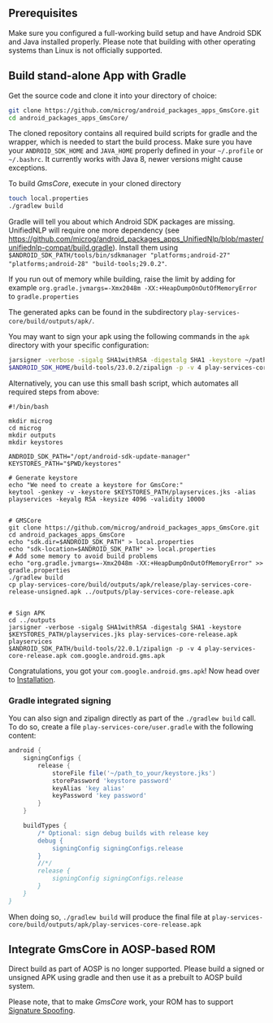 ## Prerequisites

Make sure you configured a full-working build setup and have Android SDK and Java installed properly. 
Please note that building with other operating systems than Linux is not officially supported.

## Build stand-alone App with Gradle

Get the source code and clone it into your directory of choice:

```bash
git clone https://github.com/microg/android_packages_apps_GmsCore.git
cd android_packages_apps_GmsCore/
```

The cloned repository contains all required build scripts for gradle and the wrapper, which is needed to start the build process. Make sure you have your `ANDROID_SDK_HOME` and `JAVA_HOME` properly defined in your `~/.profile` or `~/.bashrc`. 
It currently works with Java 8, newer versions might cause exceptions.

To build _GmsCore_, execute in your cloned directory
```bash
touch local.properties
./gradlew build
```
Gradle will tell you about which Android SDK packages are missing. UnifiedNLP will require one more dependency (see https://github.com/microg/android_packages_apps_UnifiedNlp/blob/master/unifiednlp-compat/build.gradle). Install them using `$ANDROID_SDK_PATH/tools/bin/sdkmanager "platforms;android-27" "platforms;android-28" "build-tools;29.0.2"`. 

If you run out of memory while building, raise the limit by adding for example `org.gradle.jvmargs=-Xmx2048m -XX:+HeapDumpOnOutOfMemoryError` to `gradle.properties`

The generated apks can be found in the subdirectory `play-services-core/build/outputs/apk/`.

You may want to sign your apk using the following commands in the `apk` directory with your specific configuration:
```bash
jarsigner -verbose -sigalg SHA1withRSA -digestalg SHA1 -keystore ~/path_to_your/keystore.jks play-services-core-release-unsigned.apk your_keystore_username --signedjar play-services-core-release-signed.apk
$ANDROID_SDK_HOME/build-tools/23.0.2/zipalign -p -v 4 play-services-core-release-signed.apk com.google.android.gms.apk
```
Alternatively, you can use this small bash script, which automates all required steps from above:

```shell
#!/bin/bash

mkdir microg
cd microg
mkdir outputs
mkdir keystores

ANDROID_SDK_PATH="/opt/android-sdk-update-manager"
KEYSTORES_PATH="$PWD/keystores"

# Generate keystore
echo "We need to create a keystore for GmsCore:"
keytool -genkey -v -keystore $KEYSTORES_PATH/playservices.jks -alias playservices -keyalg RSA -keysize 4096 -validity 10000


# GMSCore
git clone https://github.com/microg/android_packages_apps_GmsCore.git
cd android_packages_apps_GmsCore
echo "sdk.dir=$ANDROID_SDK_PATH" > local.properties
echo "sdk-location=$ANDROID_SDK_PATH" >> local.properties
# Add some memory to avoid build problems
echo "org.gradle.jvmargs=-Xmx2048m -XX:+HeapDumpOnOutOfMemoryError" >> gradle.properties
./gradlew build
cp play-services-core/build/outputs/apk/release/play-services-core-release-unsigned.apk ../outputs/play-services-core-release.apk


# Sign APK
cd ../outputs
jarsigner -verbose -sigalg SHA1withRSA -digestalg SHA1 -keystore $KEYSTORES_PATH/playservices.jks play-services-core-release.apk playservices
$ANDROID_SDK_PATH/build-tools/22.0.1/zipalign -p -v 4 play-services-core-release.apk com.google.android.gms.apk
```

Congratulations, you got your `com.google.android.gms.apk`! Now head over to [Installation](https://github.com/microg/android_packages_apps_GmsCore/wiki/Installation).

### Gradle integrated signing
You can also sign and zipalign directly as part of the `./gradlew build` call. To do so, create a file `play-services-core/user.gradle` with the following content:
```groovy
android {
    signingConfigs {
        release {
            storeFile file('~/path_to_your/keystore.jks')
            storePassword 'keystore password'
            keyAlias 'key alias'
            keyPassword 'key password'
        }
    }

    buildTypes {
        /* Optional: sign debug builds with release key
        debug {
            signingConfig signingConfigs.release
        }
        //*/
        release {
            signingConfig signingConfigs.release
        }
    }
}
```
When doing so, `./gradlew build` will produce the final file at `play-services-core/build/outputs/apk/play-services-core-release.apk`

## Integrate GmsCore in AOSP-based ROM

Direct build as part of AOSP is no longer supported. Please build a signed or unsigned APK using gradle and then use it as a prebuilt to AOSP build system.

Please note, that to make _GmsCore_ work, your ROM has to support [Signature Spoofing](https://github.com/microg/android_packages_apps_GmsCore/wiki/Signature-Spoofing).